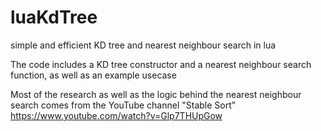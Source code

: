 # luaKdTree
simple and efficient KD tree and nearest neighbour search in lua


The code includes a KD tree constructor and a nearest neighbour search function, as well as an example usecase

Most of the research as well as the logic behind the nearest neighbour search comes from the YouTube channel "Stable Sort" https://www.youtube.com/watch?v=Glp7THUpGow
